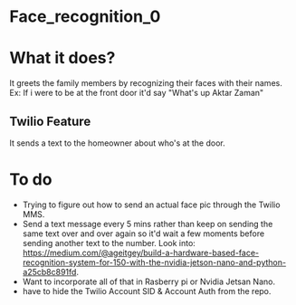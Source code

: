 # Face_recognition_0

# What it does?

It greets the family members by recognizing their faces with their names. Ex: If i were to be at the front door it'd say "What's up Aktar Zaman"

## Twilio Feature

It sends a text to the homeowner about who's at the door.

# To do
* Trying to figure out how to send an actual face pic through the Twilio MMS.
* Send a text message every 5 mins rather than keep on sending the same text over and over again so it'd wait a few moments before sending another text to the number. Look into: https://medium.com/@ageitgey/build-a-hardware-based-face-recognition-system-for-150-with-the-nvidia-jetson-nano-and-python-a25cb8c891fd.
* Want to incorporate all of that in Rasberry pi or Nvidia Jetsan Nano.
* have to hide the Twilio Account SID & Account Auth from the repo. 
